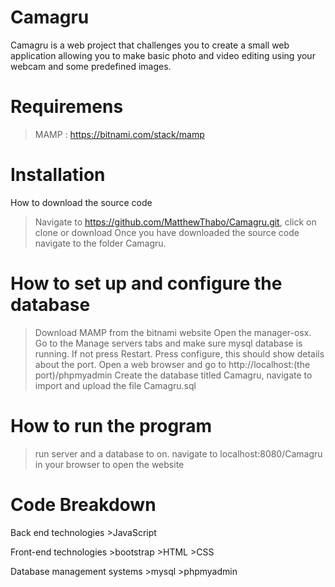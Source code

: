# Camagru
Camagru is  a web project that challenges you to create a small web application allowing you to make basic photo and video editing using your webcam and some predefined images.

# Requiremens
  > MAMP : https://bitnami.com/stack/mamp

# Installation
  How to download the source code
  >Navigate to https://github.com/MatthewThabo/Camagru.git, click on clone or download
  >Once you have downloaded the source code navigate to the folder Camagru.
  
# How to set up and configure the database
  >Download MAMP from the bitnami website
  >Open the manager-osx. Go to the Manage servers tabs and make sure mysql database is running. If not press Restart.
  >Press configure, this should show details about the port.
  >Open a web browser and go to http://localhost:(the port)/phpmyadmin
  >Create the database titled Camagru, navigate to import and upload the file Camagru.sql
  
# How to run the program
  >run server and a database to on.
  >navigate to localhost:8080/Camagru in your browser to open the website
  
# Code Breakdown
  Back end technologies
    >JavaScript
    
  Front-end technologies
    >bootstrap
    >HTML
    >CSS
    
  Database management systems
    >mysql
    >phpmyadmin





